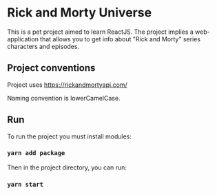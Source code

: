 # Rick and Morty Universe

This is a pet project aimed to learn ReactJS. The project implies a web-application that allows you to get info about "Rick and Morty" series characters and episodes.

## Project conventions
Project uses https://rickandmortyapi.com/

Naming convention is lowerCamelCase.

## Run
To run the project you must install modules:

### `yarn add package`
Then in the project directory, you can run:

### `yarn start`
